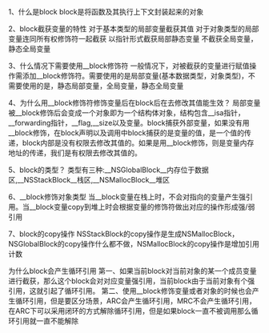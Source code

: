 1、什么是block
 block是将函数及其执行上下文封装起来的对象

2、block截获变量的特性
对于基本类型的局部变量截获其值
对于对象类型的局部变量连同所有权修饰符一起截获
以指针形式截获局部静态变量
不截获全局变量，静态全局变量

3、什么情况下需要使用__block修饰符
 一般情况下，对被截获的变量进行赋值操作需添加__block修饰符。需要使用的是局部变量(基本数据类型，对象类型)，不需要使用的是，静态局部变量，全局变量，静态全局变量

4、为什么用__block修饰符修饰变量后在block后在去修改其值能生效？
 局部变量被__block修饰后会变成一个对象即为一个结构体对象，结构包含__isa指针，__forwarding指针，__flag,__size以及变量。block捕获外部变量，如果没有用__block修饰，在block声明以及调用中block捕获的是变量的值，是一个值的传递，block内部是没有权限去修改其值的。如果是用__block修饰，则是变量内存地址的传递，我们是有权限去修改其值的。

5、block的类型？
 类型有三种:__NSGlobalBlock__内存位于数据区,__NSStackBlock__栈区,__NSMallocBlock__堆区

6、__block修饰对象类型
 当__block变量在栈上时，不会对指向的变量产生强引用。当__block变量copy到堆上时会根据变量的修饰符做出对应的操作形成强/弱引用

7、block的copy操作
 NSStackBlock的copy操作是生成NSMallocBlock，NSGlobalBlock的copy操作什么都不做，NSMallocBlock的copy操作是增加引用计数



为什么block会产生循环引用
 第一、如果当前block对当前对象的某一个成员变量进行截获，那么这个block会对对应变量强引用，当前block由于当前对象有个强引用，这就引起了循环引用。
 第二、使用__block修饰变量或者对象的时候也会产生循环引用，但是要区分场景，ARC会产生循环引用，MRC不会产生循环引用，在ARC下可以采用闭环的方式解除循环引用，但是如果block一直不被调用那么循环引用就一直不能解除

